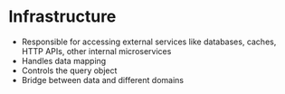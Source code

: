 # Infrastructure
- Responsible for accessing external services like databases, caches, HTTP APIs, other internal microservices
- Handles data mapping
- Controls the query object
- Bridge between data and different domains